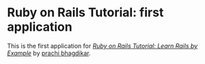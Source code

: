 # Ruby on Rails Tutorial: first application

This is the first application for [*Ruby on Rails Tutorial: Learn Rails by Example*](http://railstutorial.org/) by [prachi bhagdikar](http://prachibhagdikar.com/).  
